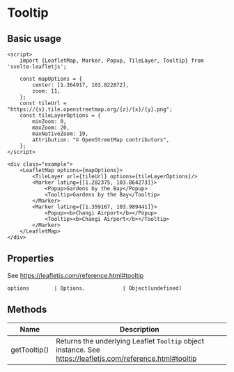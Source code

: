 # Tooltip

## Basic usage

```example height:400
<script>
    import {LeafletMap, Marker, Popup, TileLayer, Tooltip} from 'svelte-leafletjs';

    const mapOptions = {
        center: [1.364917, 103.822872],
        zoom: 11,
    };
    const tileUrl = "https://{s}.tile.openstreetmap.org/{z}/{x}/{y}.png";
    const tileLayerOptions = {
        minZoom: 0,
        maxZoom: 20,
        maxNativeZoom: 19,
        attribution: "© OpenStreetMap contributors",
    };
</script>

<div class="example">
    <LeafletMap options={mapOptions}>
        <TileLayer url={tileUrl} options={tileLayerOptions}/>
        <Marker latLng={[1.282375, 103.864273]}>
            <Popup>Gardens by the Bay</Popup>
            <Tooltip>Gardens by the Bay</Tooltip>
        </Marker>
        <Marker latLng={[1.359167, 103.989441]}>
            <Popup><b>Changi Airport</b></Popup>
            <Tooltip><b>Changi Airport</b></Tooltip>
        </Marker>
    </LeafletMap>
</div>
```

## Properties

See https://leafletjs.com/reference.html#tooltip

```properties
options        | Options.            | Object(undefined)
```

## Methods

| Name         | Description                                                                                                |
| ------------ | ---------------------------------------------------------------------------------------------------------- |
| getTooltip() | Returns the underlying Leaflet `Tooltip` object instance. See https://leafletjs.com/reference.html#tooltip |

